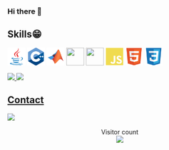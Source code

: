 ### Hi there 👋

## Skills😁

<img src="https://raw.githubusercontent.com/devicons/devicon/master/icons/java/java-original.svg" alt = "rails"  height="40" width="40" style = "max-width:100;"></img>
<img src="https://raw.githubusercontent.com/devicons/devicon/master/icons/cplusplus/cplusplus-original.svg" alt = "rails"  height="40" width="40" style = "max-width:100;"></img>
<img src="https://raw.githubusercontent.com/devicons/devicon/master/icons/matlab/matlab-original.svg" alt = "rails"  height="40" width="40" style = "max-width:100;"></img>
 <img src="https://cdn.jsdelivr.net/gh/devicons/devicon/icons/arduino/arduino-original-wordmark.svg" height = "40" width="40" >
 <img src="https://cdn.jsdelivr.net/gh/devicons/devicon/icons/python/python-original.svg" height = "40" width="40"  />
 <img src="https://raw.githubusercontent.com/devicons/devicon/master/icons/javascript/javascript-plain.svg" alt = "rails"  height="40" width="40" style = "max-width:100;"></img>
 <img src="https://raw.githubusercontent.com/devicons/devicon/master/icons/html5/html5-original.svg" alt = "rails"  height="40" width="40" style = "max-width:100;"></img>
 <img src="https://raw.githubusercontent.com/devicons/devicon/master/icons/css3/css3-original.svg" alt = "rails"  height="40" width="40" style = "max-width:100;" ></img>
<div>
  <a href="https://github.com/JoaoVitor733">
  <img height="170em" src="https://github-readme-stats.vercel.app/api?username=JoaoVitor733&show_icons=true&theme=tokyonight&include_all_commits=true&count_private=true"/>
  <img height="170em" src="https://github-readme-stats.vercel.app/api/top-langs/?username=JoaoVitor733&layout=compact&langs_count=16&theme=tokyonight"/>
</div>
 
 ## Contact 
<div>
     <a href = "mailto:joao.vieira.712@ufrn.edu.br"><img src="https://img.shields.io/badge/-Gmail-%23333?style=for-the-badge&logo=gmail&logoColor=white" target="_blank"></a> 
 </div>
 <p align="center"> 
  Visitor count<br>
  <img src="https://profile-counter.glitch.me/JoaoVitor733/count.svg" />
</p>


<!--
**JoaoVitor733/JoaoVitor733** is a ✨ _special_ ✨ repository because its `README.md` (this file) appears on your GitHub profile.

Here are some ideas to get you started:

- 🔭 I’m currently working on ...
- 🌱 I’m currently learning ...
- 👯 I’m looking to collaborate on ...
- 🤔 I’m looking for help with ...
- 💬 Ask me about ...
- 📫 How to reach me: ...
- 😄 Pronouns: ...
- ⚡ Fun fact: ...
-->
